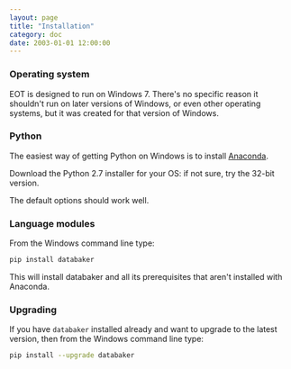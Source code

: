 ```yaml
---
layout: page
title: "Installation"
category: doc
date: 2003-01-01 12:00:00
---
```


### Operating system

EOT is designed to run on Windows 7. There's no specific reason it shouldn't
run on later versions of Windows, or even other operating systems, but it
was created for that version of Windows.

### Python

The easiest way of getting Python on Windows is to install [Anaconda](http://continuum.io/downloads).

Download the Python 2.7 installer for your OS: if not sure, try the 32-bit version.

The default options should work well.

### Language modules

From the Windows command line type:

```sh
pip install databaker
```

This will install databaker and all its prerequisites that aren't installed with Anaconda.

### Upgrading

If you have `databaker` installed already and want to upgrade to the
latest version, then from the Windows command line type:

```sh
pip install --upgrade databaker
```
